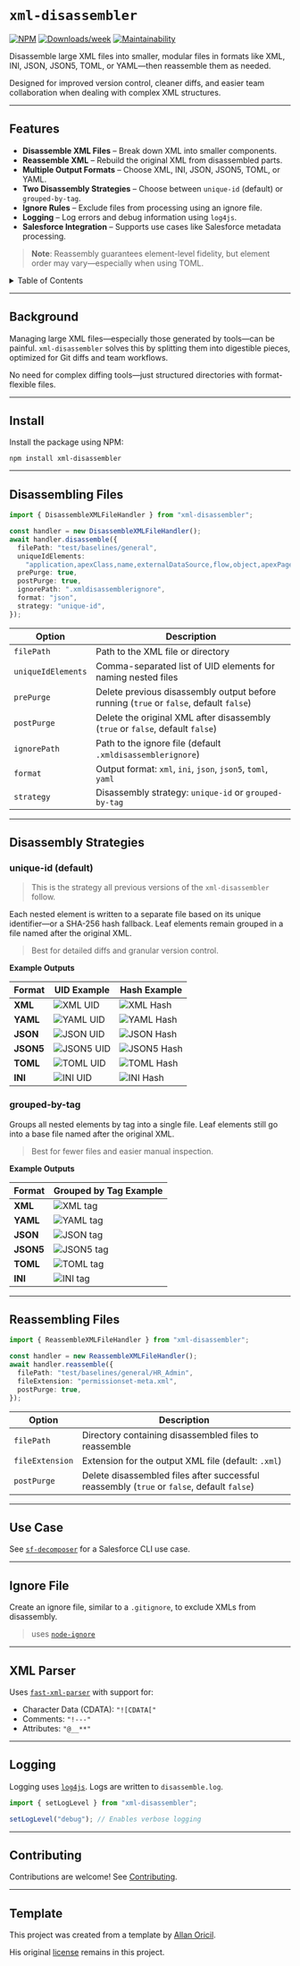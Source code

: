 # `xml-disassembler`

[![NPM](https://img.shields.io/npm/v/xml-disassembler.svg?label=xml-disassembler)](https://www.npmjs.com/package/xml-disassembler) [![Downloads/week](https://img.shields.io/npm/dw/xml-disassembler.svg)](https://npmjs.org/package/xml-disassembler) [![Maintainability](https://api.codeclimate.com/v1/badges/95619399c7bb2cf60da4/maintainability)](https://codeclimate.com/github/mcarvin8/xml-disassembler/maintainability)

Disassemble large XML files into smaller, modular files in formats like XML, INI, JSON, JSON5, TOML, or YAML—then reassemble them as needed.

Designed for improved version control, cleaner diffs, and easier team collaboration when dealing with complex XML structures.

---

## Features

- **Disassemble XML Files** – Break down XML into smaller components.
- **Reassemble XML** – Rebuild the original XML from disassembled parts.
- **Multiple Output Formats** – Choose XML, INI, JSON, JSON5, TOML, or YAML.
- **Two Disassembly Strategies** – Choose between `unique-id` (default) or `grouped-by-tag`.
- **Ignore Rules** – Exclude files from processing using an ignore file.
- **Logging** – Log errors and debug information using `log4js`.
- **Salesforce Integration** – Supports use cases like Salesforce metadata processing.

> **Note**: Reassembly guarantees element-level fidelity, but element order may vary—especially when using TOML.

<!-- TABLE OF CONTENTS -->
<details>
  <summary>Table of Contents</summary>

- [Background](#background)
- [Install](#install)
- [Disassembling Files](#disassembling-files)
- [Disassembly Strategies](#disassembly-strategies)
  - [unique-id (default)](#unique-id-default)
  - [grouped-by-tag](#grouped-by-tag)
- [Reassembling Files](#reassembling-files)
- [Use Case](#use-case)
- [Ignore File](#ignore-file)
- [XML Parser](#xml-parser)
- [Logging](#logging)
- [Contributing](#contributing)
- [Template](#template)
</details>

---

## Background

Managing large XML files—especially those generated by tools—can be painful. `xml-disassembler` solves this by splitting them into digestible pieces, optimized for Git diffs and team workflows.

No need for complex diffing tools—just structured directories with format-flexible files.

---

## Install

Install the package using NPM:

```
npm install xml-disassembler
```

---

## Disassembling Files

```typescript
import { DisassembleXMLFileHandler } from "xml-disassembler";

const handler = new DisassembleXMLFileHandler();
await handler.disassemble({
  filePath: "test/baselines/general",
  uniqueIdElements:
    "application,apexClass,name,externalDataSource,flow,object,apexPage,recordType,tab,field",
  prePurge: true,
  postPurge: true,
  ignorePath: ".xmldisassemblerignore",
  format: "json",
  strategy: "unique-id",
});
```

| Option             | Description                                                                            |
| ------------------ | -------------------------------------------------------------------------------------- |
| `filePath`         | Path to the XML file or directory                                                      |
| `uniqueIdElements` | Comma-separated list of UID elements for naming nested files                           |
| `prePurge`         | Delete previous disassembly output before running (`true` or `false`, default `false`) |
| `postPurge`        | Delete the original XML after disassembly (`true` or `false`, default `false`)         |
| `ignorePath`       | Path to the ignore file (default `.xmldisassemblerignore`)                             |
| `format`           | Output format: `xml`, `ini`, `json`, `json5`, `toml`, `yaml`                           |
| `strategy`         | Disassembly strategy: `unique-id` or `grouped-by-tag`                                  |

---

## Disassembly Strategies

### unique-id (default)

> This is the strategy all previous versions of the `xml-disassembler` follow.

Each nested element is written to a separate file based on its unique identifier—or a SHA-256 hash fallback. Leaf elements remain grouped in a file named after the original XML.

> Best for detailed diffs and granular version control.

**Example Outputs**

| Format    | UID Example                                                                                                              | Hash Example                                                                                                                     |
| --------- | ------------------------------------------------------------------------------------------------------------------------ | -------------------------------------------------------------------------------------------------------------------------------- |
| **XML**   | ![XML UID](https://raw.githubusercontent.com/mcarvin8/xml-disassembler/main/.github/images/disassembled.png)<br>         | ![XML Hash](https://raw.githubusercontent.com/mcarvin8/xml-disassembler/main/.github/images/disassembled-hashes.png)<br>         |
| **YAML**  | ![YAML UID](https://raw.githubusercontent.com/mcarvin8/xml-disassembler/main/.github/images/disassembled-yaml.png)<br>   | ![YAML Hash](https://raw.githubusercontent.com/mcarvin8/xml-disassembler/main/.github/images/disassembled-hashes-yaml.png)<br>   |
| **JSON**  | ![JSON UID](https://raw.githubusercontent.com/mcarvin8/xml-disassembler/main/.github/images/disassembled-json.png)<br>   | ![JSON Hash](https://raw.githubusercontent.com/mcarvin8/xml-disassembler/main/.github/images/disassembled-hashes-json.png)<br>   |
| **JSON5** | ![JSON5 UID](https://raw.githubusercontent.com/mcarvin8/xml-disassembler/main/.github/images/disassembled-json5.png)<br> | ![JSON5 Hash](https://raw.githubusercontent.com/mcarvin8/xml-disassembler/main/.github/images/disassembled-hashes-json5.png)<br> |
| **TOML**  | ![TOML UID](https://raw.githubusercontent.com/mcarvin8/xml-disassembler/main/.github/images/disassembled-toml.png)<br>   | ![TOML Hash](https://raw.githubusercontent.com/mcarvin8/xml-disassembler/main/.github/images/disassembled-hashes-toml.png)<br>   |
| **INI**   | ![INI UID](https://raw.githubusercontent.com/mcarvin8/xml-disassembler/main/.github/images/disassembled-ini.png)<br>     | ![INI Hash](https://raw.githubusercontent.com/mcarvin8/xml-disassembler/main/.github/images/disassembled-hashes-ini.png)<br>     |

### grouped-by-tag

Groups all nested elements by tag into a single file. Leaf elements still go into a base file named after the original XML.

> Best for fewer files and easier manual inspection.

**Example Outputs**

| Format    | Grouped by Tag Example                                                                                                        |
| --------- | ----------------------------------------------------------------------------------------------------------------------------- |
| **XML**   | ![XML tag](https://raw.githubusercontent.com/mcarvin8/xml-disassembler/main/.github/images/disassembled-tags.png)<br>         |
| **YAML**  | ![YAML tag](https://raw.githubusercontent.com/mcarvin8/xml-disassembler/main/.github/images/disassembled-tags-yaml.png)<br>   |
| **JSON**  | ![JSON tag](https://raw.githubusercontent.com/mcarvin8/xml-disassembler/main/.github/images/disassembled-tags-json.png)<br>   |
| **JSON5** | ![JSON5 tag](https://raw.githubusercontent.com/mcarvin8/xml-disassembler/main/.github/images/disassembled-tags-json5.png)<br> |
| **TOML**  | ![TOML tag](https://raw.githubusercontent.com/mcarvin8/xml-disassembler/main/.github/images/disassembled-tags-toml.png)<br>   |
| **INI**   | ![INI tag](https://raw.githubusercontent.com/mcarvin8/xml-disassembler/main/.github/images/disassembled-tags-ini.png)<br>     |

---

## Reassembling Files

```typescript
import { ReassembleXMLFileHandler } from "xml-disassembler";

const handler = new ReassembleXMLFileHandler();
await handler.reassemble({
  filePath: "test/baselines/general/HR_Admin",
  fileExtension: "permissionset-meta.xml",
  postPurge: true,
});
```

| Option          | Description                                                                                |
| --------------- | ------------------------------------------------------------------------------------------ |
| `filePath`      | Directory containing disassembled files to reassemble                                      |
| `fileExtension` | Extension for the output XML file (default: `.xml`)                                        |
| `postPurge`     | Delete disassembled files after successful reassembly (`true` or `false`, default `false`) |

---

## Use Case

See [`sf-decomposer`](https://github.com/mcarvin8/sf-decomposer) for a Salesforce CLI use case.

---

## Ignore File

Create an ignore file, similar to a `.gitignore`, to exclude XMLs from disassembly.

> uses [`node-ignore`](https://github.com/kaelzhang/node-ignore)

---

## XML Parser

Uses [`fast-xml-parser`](https://github.com/NaturalIntelligence/fast-xml-parser) with support for:

- Character Data (CDATA): `"![CDATA["`
- Comments: `"!---"`
- Attributes: `"@__**"`

---

## Logging

Logging uses [`log4js`](https://github.com/log4js-node/log4js-node). Logs are written to `disassemble.log`.

```typescript
import { setLogLevel } from "xml-disassembler";

setLogLevel("debug"); // Enables verbose logging
```

---

## Contributing

Contributions are welcome! See [Contributing](https://github.com/mcarvin8/xml-disassembler/blob/main/CONTRIBUTING.md).

---

## Template

This project was created from a template by [Allan Oricil](https://github.com/AllanOricil).

His original [license](https://github.com/AllanOricil/js-template/blob/main/LICENSE) remains in this project.

